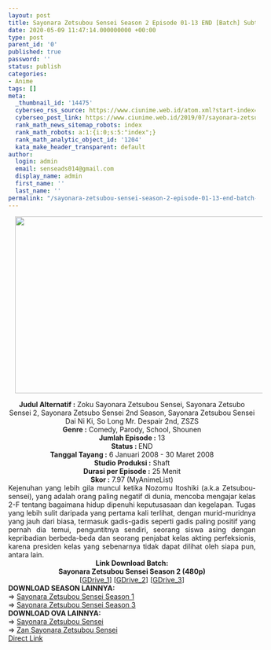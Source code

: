 ```yaml
---
layout: post
title: Sayonara Zetsubou Sensei Season 2 Episode 01-13 END [Batch] Subtitle Indonesia
date: 2020-05-09 11:47:14.000000000 +00:00
type: post
parent_id: '0'
published: true
password: ''
status: publish
categories:
- Anime
tags: []
meta:
  _thumbnail_id: '14475'
  cyberseo_rss_source: https://www.ciunime.web.id/atom.xml?start-index=601&max-results=150
  cyberseo_post_link: https://www.ciunime.web.id/2019/07/sayonara-zetsubou-sensei-season-2.html
  rank_math_news_sitemap_robots: index
  rank_math_robots: a:1:{i:0;s:5:"index";}
  rank_math_analytic_object_id: '1204'
  kata_make_header_transparent: default
author:
  login: admin
  email: senseads014@gmail.com
  display_name: admin
  first_name: ''
  last_name: ''
permalink: "/sayonara-zetsubou-sensei-season-2-episode-01-13-end-batch-subtitle-indonesia/"
---
```

<div class="separator" style="clear: both; text-align: center;"><a href="https://1.bp.blogspot.com/-2UcufCVm30w/XTCkS-no1JI/AAAAAAAAb_Q/YuFBRZ3mGlECEri5J4sdu48Rd2jvbtFIQCLcBGAs/s1600/Sayonara%2BZetsubou%2BSensei%2BSeason%2B2.png" imageanchor="1" style="margin-left: 1em; margin-right: 1em;"><img border="0" data-original-height="720" data-original-width="1280" height="360" src="{{ site.baseurl }}/assets/2020/05/Sayonara%2BZetsubou%2BSensei%2BSeason%2B2.png" width="640" /></a></div>
<p>
<div style="text-align: center;"><b>Judul</b><b><b> Alternatif</b> :</b> Zoku Sayonara Zetsubou Sensei, Sayonara Zetsubo Sensei 2, Sayonara Zetsubo Sensei 2nd Season, Sayonara Zetsubou Sensei Dai Ni Ki, So Long Mr. Despair 2nd, ZSZS</div>
<div style="text-align: center;"><b><b>Genre :</b></b> Comedy, Parody, School, Shounen</div>
<div style="text-align: center;"><b>Jumlah Episode :</b> 13<br /><b>Status :&nbsp;</b>END<br /><b>Tanggal Tayang :</b> 6 Januari 2008 - 30 Maret 2008<br /><b>Studio Produksi :</b> Shaft<br /><b>Durasi per Episode :</b> 25 Menit</div>
<div style="text-align: center;"><b>Skor :</b> 7.97 (MyAnimeList)</div>
<div style="text-align: center;"></div>
<div style="text-align: justify;">Kejenuhan yang lebih gila muncul ketika Nozomu Itoshiki (a.k.a Zetsubou-sensei), yang adalah orang paling negatif di dunia, mencoba mengajar kelas 2-F tentang bagaimana hidup dipenuhi keputusasaan dan kegelapan. Tugas yang lebih sulit daripada yang pertama kali terlihat, dengan murid-muridnya yang jauh dari biasa, termasuk gadis-gadis seperti gadis paling positif yang pernah dia temui, penguntitnya sendiri, seorang siswa asing dengan kepribadian berbeda-beda dan seorang penjabat kelas akting perfeksionis, karena presiden kelas yang sebenarnya tidak dapat dilihat oleh siapa pun, antara lain.</div>
<div style="text-align: justify;"></div>
<div style="text-align: justify;"></div>
<div style="text-align: center;"><b>Link Download Batch:</b></div>
<div style="text-align: center;"><b>Sayonara Zetsubou Sensei Season 2 (480p)</b></div>
<div style="text-align: center;">[<a href="https://drive.google.com/uc?id=1i87FNvzGGBGQ4JGAsGp0AXo7A5rcHeOr" target="_blank" rel="noopener">GDrive_1</a>] [<a href="https://drive.google.com/uc?id=1jTbBA6TAIWQbJMmmauwAR1_VO9fUFeA3" target="_blank" rel="noopener">GDrive_2</a>] [<a href="https://drive.google.com/uc?export=download&amp;id=0B9GDfsiyXOqQeVZCVUo5UHkxdkk" target="_blank" rel="noopener">GDrive_3</a>]
<div style="text-align: left;">
</div>
<div style="text-align: left;"><b>DOWNLOAD SEASON LAINNYA:</b></div>
<div style="text-align: left;"></div>
<div style="text-align: left;">=&gt;&nbsp;<a href="https://www.ciunime.web.id/2019/07/sayonara-zetsubou-sensei-season-1.html" target="_blank" rel="noopener">Sayonara Zetsubou Sensei Season 1</a></div>
<div style="text-align: left;">=&gt;&nbsp;<a href="https://www.ciunime.web.id/2019/07/sayonara-zetsubou-sensei-season-3.html" target="_blank" rel="noopener">Sayonara Zetsubou Sensei Season 3</a></div>
<div style="text-align: left;"></div>
<div style="text-align: left;"><b>DOWNLOAD OVA LAINNYA:</b></div>
<div style="text-align: left;"></div>
<div style="text-align: left;">=&gt;&nbsp;<a href="https://www.ciunime.web.id/2019/07/sayonara-zetsubou-sensei-episode-01-03.html" target="_blank" rel="noopener">Sayonara Zetsubou Sensei</a></div>
<div style="text-align: left;">=&gt;&nbsp;<a href="https://www.ciunime.web.id/2019/08/zan-sayonara-zetsubou-sensei-bangaichi.html" target="_blank" rel="noopener">Zan Sayonara Zetsubou Sensei</a></div>
<div style="text-align: left;"></div>
</div>
<link rel="stylesheet" href="https://cdnjs.cloudflare.com/ajax/libs/font-awesome/4.7.0/css/font-awesome.min.css" />
<div class="divbtn"> <a href="https://handymansurrender.com/fihup8buzv?key=94550f7ce39444073321dde3b8782f97" class="btn"><i class="fa fa-download"></i> Direct Link</a> </div>
